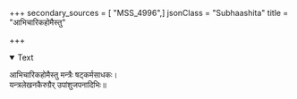 +++
secondary_sources = [ "MSS_4996",]
jsonClass = "Subhaashita"
title = "आभिचारिकहोमैस्तु"

+++

<details open><summary>Text</summary>

आभिचारिकहोमैस्तु मन्त्रैः षट्कर्मसाधकः।  
यन्त्रलेखनकैरुग्रैर् उपांशुजपनादिभिः॥
</details>
